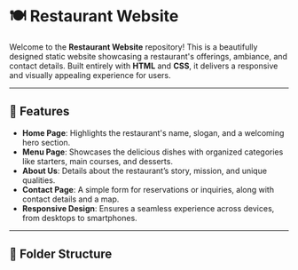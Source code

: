 # 🍽️ Restaurant Website  

Welcome to the **Restaurant Website** repository! This is a beautifully designed static website showcasing a restaurant's offerings, ambiance, and contact details. Built entirely with **HTML** and **CSS**, it delivers a responsive and visually appealing experience for users.  

---

## 🌟 Features  
- **Home Page**: Highlights the restaurant's name, slogan, and a welcoming hero section.  
- **Menu Page**: Showcases the delicious dishes with organized categories like starters, main courses, and desserts.  
- **About Us**: Details about the restaurant’s story, mission, and unique qualities.  
- **Contact Page**: A simple form for reservations or inquiries, along with contact details and a map.  
- **Responsive Design**: Ensures a seamless experience across devices, from desktops to smartphones.  

---

## 📂 Folder Structure  
